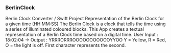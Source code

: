### BerlinClock
Berlin Clock Converter / Swift Project
 Representation of the Berlin Clock for a given time (HH:MM:SS)
 The Berlin Clock is a clock that tells the time using a series of illuminated coloured blocks.
 This App creates a textual representation of a Berlin Clock time based on a digital time.
 User Input :  18:02:04 -> Output : YRRRORRROOOOOOOOOOOYYOO
 Y = Yellow, R = Red, O = the light is off. First character represents the second.
